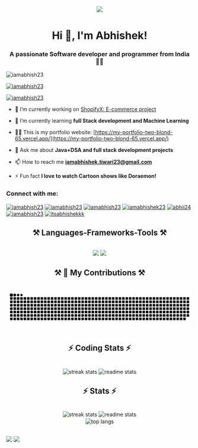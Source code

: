 

<h1 align="center">
    <img src="https://readme-typing-svg.herokuapp.com/?font=Righteous&size=35&center=true&vCenter=true&width=500&height=70&duration=4000&lines=Hi+There!+👋;+I'm+Abhishek!;" />
</h1>

<h1 align="center">Hi 👋, I'm Abhishek!</h1>

<h3 align="center">A passionate Software developer and programmer from India 👨‍💻</h3>

<p align="left"> <img src="https://komarev.com/ghpvc/?username=iamabhish23&label=Profile%20views&color=0e75b6&style=flat" alt="iamabhish23" /> </p>

<p align="left"> <a href="https://github.com/ryo-ma/github-profile-trophy"><img src="https://github-profile-trophy.vercel.app/?username=iamabhish23" alt="iamabhish23" /></a> </p>

<p align="left"> <a href="https://twitter.com/iamabhish23" target="blank"><img src="https://img.shields.io/twitter/follow/iamabhish23?logo=twitter&style=for-the-badge" alt="iamabhish23" /></a> </p>

- 🔭 I’m currently working on [ShopifyX: E-commerce project](https://github.com/iamabhish23/ShopifyX-Full-Stack-E-Commerce-Online-Shopping-Platform)

- 🌱 I’m currently learning **full Stack development and Machine Learning**

- 👨‍💻 This is my portfolio website: [https://my-portfolio-two-blond-65.vercel.app/](https://my-portfolio-two-blond-65.vercel.app/)

- 💬 Ask me about **Java+DSA and full stack development projects**

- 📫 How to reach me **iamabhishek.tiwari23@gmail.com**

- ⚡ Fun fact **I love to watch Cartoon shows like Doraemon!**

<h3 align="left">Connect with me:</h3>
<p align="left">
<a href="https://twitter.com/iamabhish23" target="blank"><img align="center" src="https://raw.githubusercontent.com/rahuldkjain/github-profile-readme-generator/master/src/images/icons/Social/twitter.svg" alt="iamabhish23" height="30" width="40" /></a>
<a href="https://linkedin.com/in/iamabhish23" target="blank"><img align="center" src="https://raw.githubusercontent.com/rahuldkjain/github-profile-readme-generator/master/src/images/icons/Social/linked-in-alt.svg" alt="iamabhish23" height="30" width="40" /></a>
<a href="https://kaggle.com/iamabhish23" target="blank"><img align="center" src="https://raw.githubusercontent.com/rahuldkjain/github-profile-readme-generator/master/src/images/icons/Social/kaggle.svg" alt="iamabhish23" height="30" width="40" /></a>
<a href="https://www.hackerrank.com/iamabhishek23" target="blank"><img align="center" src="https://raw.githubusercontent.com/rahuldkjain/github-profile-readme-generator/master/src/images/icons/Social/hackerrank.svg" alt="iamabhishek23" height="30" width="40" /></a>
<a href="https://codeforces.com/profile/abhii24" target="blank"><img align="center" src="https://raw.githubusercontent.com/rahuldkjain/github-profile-readme-generator/master/src/images/icons/Social/codeforces.svg" alt="abhii24" height="30" width="40" /></a>
<a href="https://www.leetcode.com/iamabhish23" target="blank"><img align="center" src="https://raw.githubusercontent.com/rahuldkjain/github-profile-readme-generator/master/src/images/icons/Social/leet-code.svg" alt="iamabhish23" height="30" width="40" /></a>
<a href="https://auth.geeksforgeeks.org/user/itsabhishekkk" target="blank"><img align="center" src="https://raw.githubusercontent.com/rahuldkjain/github-profile-readme-generator/master/src/images/icons/Social/geeks-for-geeks.svg" alt="itsabhishekkk" height="30" width="40" /></a>
</p>

<h2 align="center">⚒️ Languages-Frameworks-Tools ⚒️</h2>
<br/>
<div align="center">
    <img src="https://skillicons.dev/icons?i=react,bootstrap,html,css,vscode,github,figma,tailwind,git" />
    <img src="https://skillicons.dev/icons?i=nodejs,java,python,javascript,typescript,express,firebase,mongodb,c,nextjs,mysql" /><br>
</div> 

<h2 align="center">⚒️ 🐍 My Contributions ⚒️</h2>
<br>
<div align="center">
    
  <img alt="snake eating my contributions" src="https://raw.githubusercontent.com/iamabhish23/iamabhish23/output/github-contribution-grid-snake.svg" />
  
</div>

<!-- <div align="center">
    <img width="40%" src="https://leetcard.jacoblin.cool/iamabhish23?ext=heatmap" alt="Leetcode Stats">
</div> -->

<!--
<div align="center" style="display: flex; justify-content: space-between;">
    <img width="auto" src="https://leetcard.jacoblin.cool/iamabhish23?ext=heatmap" alt="Leetcode Stats">
    <img width="auto" src="https://codeforces-readme-stats.vercel.app/api/card?username=Abhii24" alt="Codeforces Stats">
</div>

<br/> -->

<h2 align="center">⚡ Coding Stats ⚡</h2>
<br>
<div align=center>
  <img width=390 src="https://leetcard.jacoblin.cool/iamabhish23?ext=heatmap" alt="streak stats"/>
  <img width=375 height=255 src="https://codeforces-readme-stats.vercel.app/api/card?username=Abhii24" alt="readme stats" />
  <br/>
</div>


<h2 align="center">⚡ Stats ⚡</h2>
<br>
<div align=center>
  <img width=390 src="https://github-readme-streak-stats-salesp07.vercel.app/?user=iamabhish23&count_private=true&theme=react&border_radius=10" alt="streak stats"/>
  <img width=390 src="https://github-readme-stats-salesp07.vercel.app/api?username=iamabhish23&count_private=true&show_icons=true&theme=react&rank_icon=github&border_radius=10" alt="readme stats" />
  <br/>
  <img width=325 align="center" src="https://github-readme-stats-salesp07.vercel.app/api/top-langs/?username=iamabhish23&hide=HTML&langs_count=8&layout=compact&theme=react&border_radius=10&size_weight=0.5&count_weight=0.5&exclude_repo=github-readme-stats" alt="top langs" />
</div>

<br/>

![](https://raw.githubusercontent.com/Abhii24/cf-stats/main/output/light_card.svg#gh-dark-mode-only)
![](https://raw.githubusercontent.com/Abhii24/cf-stats/main/output/light_card.svg)
